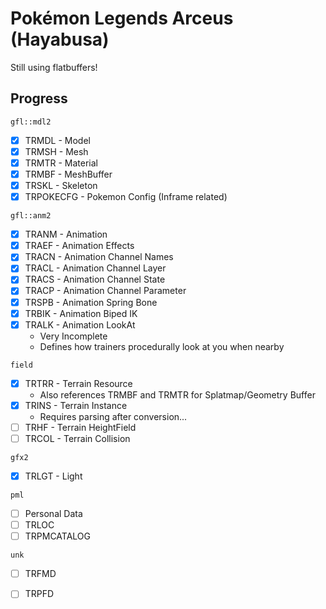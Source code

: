 # Pokémon Legends Arceus (Hayabusa)
Still using flatbuffers!

## Progress
`gfl::mdl2`
- [x] TRMDL - Model
- [x] TRMSH - Mesh
- [x] TRMTR - Material
- [x] TRMBF - MeshBuffer
- [x] TRSKL - Skeleton
- [x] TRPOKECFG - Pokemon Config (Inframe related)

`gfl::anm2`
- [x] TRANM - Animation
- [x] TRAEF - Animation Effects
- [x] TRACN - Animation Channel Names
- [x] TRACL - Animation Channel Layer
- [x] TRACS - Animation Channel State
- [x] TRACP - Animation Channel Parameter
- [x] TRSPB - Animation Spring Bone
- [x] TRBIK - Animation Biped IK
- [x] TRALK - Animation LookAt
    - Very Incomplete
    - Defines how trainers procedurally look at you when nearby

`field`
- [x] TRTRR - Terrain Resource
    - Also references TRMBF and TRMTR for Splatmap/Geometry Buffer 
- [x] TRINS - Terrain Instance
    - Requires parsing after conversion...
- [ ] TRHF - Terrain HeightField
- [ ] TRCOL - Terrain Collision

`gfx2`
- [x] TRLGT - Light

`pml`
- [ ] Personal Data
- [ ] TRLOC
- [ ] TRPMCATALOG

`unk`
- [ ] TRFMD
- [ ] TRPFD

